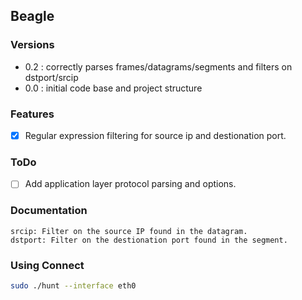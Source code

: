 ## Beagle
### Versions
 * 0.2 : correctly parses frames/datagrams/segments and filters on dstport/srcip
 * 0.0 : initial code base and project structure

### Features
* [x] Regular expression filtering for source ip and destionation port.

### ToDo
* [ ] Add application layer protocol parsing and options.

### Documentation
```
srcip: Filter on the source IP found in the datagram.
dstport: Filter on the destionation port found in the segment.
```

### Using Connect
```sh
sudo ./hunt --interface eth0
```

